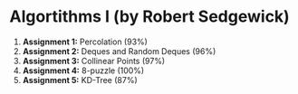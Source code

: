 # Algortithms I (by Robert Sedgewick)

1. **Assignment 1:** Percolation                (93%)
2. **Assignment 2:** Deques and Random Deques   (96%)
3. **Assignment 3:** Collinear Points           (97%)
4. **Assignment 4:** 8-puzzle                   (100%)
5. **Assignment 5:** KD-Tree                    (87%)

